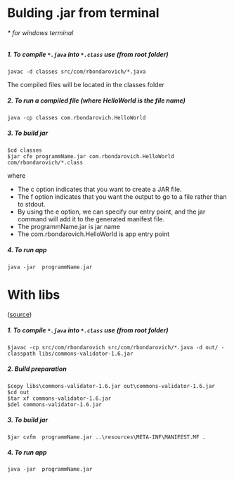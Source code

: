 # Bulding .jar from terminal
###### * for windows terminal
##### 1. To compile `*.java` into `*.class` use (from root folder)
```
javac -d classes src/com/rbondarovich/*.java
```
The compiled files will be located in the classes folder

##### 2. To run a compiled file (where HelloWorld is the file name)
```
java -cp classes com.rbondarovich.HelloWorld
```
##### 3. To build jar
```
$cd classes
$jar cfe programmName.jar com.rbondarovich.HelloWorld com/rbondarovich/*.class
```
where

- The c option indicates that you want to create a JAR file.
- The f option indicates that you want the output to go to a file rather than to stdout.
- By using the e option, we can specify our entry point, and the jar command will add it to the generated manifest file.
- The programmName.jar is jar name
- The com.rbondarovich.HelloWorld is app entry point
##### 4. To run app
```
java -jar  programmName.jar
```

# With libs
([source](https://dzone.com/articles/java-8-how-to-create-executable-fatjar-without-ide))
##### 1. To compile `*.java` into `*.class` use (from root folder)
```
$javac -cp src/com/rbondarovich src/com/rbondarovich/*.java -d out/ -classpath libs/commons-validator-1.6.jar
```
##### 2. Build preparation
```
$copy libs\commons-validator-1.6.jar out\commons-validator-1.6.jar
$cd out
$tar xf commons-validator-1.6.jar
$del commons-validator-1.6.jar
```
##### 3. To build jar
```
$jar cvfm  programmName.jar ..\resources\META-INF\MANIFEST.MF .
```
##### 4. To run app
```
java -jar  programmName.jar
```